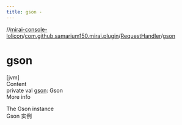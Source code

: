 ```yaml
---
title: gson -
---
```

//[mirai-console-lolicon](../../../index.md)/[com.github.samarium150.mirai.plugin](../index.md)/[RequestHandler](index.md)/[gson](gson.md)



# gson  
[jvm]  
Content  
private val [gson](gson.md): Gson  
More info  


The Gson instance <br> Gson 实例

  



